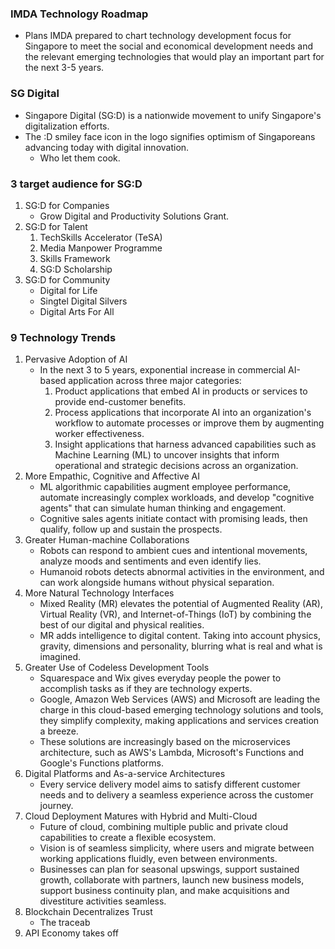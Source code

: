 ### IMDA Technology Roadmap
- Plans IMDA prepared to chart technology development focus for Singapore to meet the social and economical development needs and the relevant emerging technologies that would play an important part for the next 3-5 years.

### SG Digital
- Singapore Digital (SG:D) is a nationwide movement to unify Singapore's digitalization efforts.
- The :D smiley face icon in the logo signifies optimism of Singaporeans advancing today with digital innovation.
	- Who let them cook.

### 3 target audience for SG:D
1. SG:D for Companies
	- Grow Digital and Productivity Solutions Grant.
2. SG:D for Talent
	1. TechSkills Accelerator (TeSA)
	2. Media Manpower Programme
	3. Skills Framework
	4. SG:D Scholarship
3. SG:D for Community
	- Digital for Life
	- Singtel Digital Silvers
	- Digital Arts For All

### 9 Technology Trends
1. Pervasive Adoption of AI
	- In the next 3 to 5 years, exponential increase in commercial AI-based application across three major categories:
		1. Product applications that embed AI in products or services to provide end-customer benefits.
		2. Process applications that incorporate AI into an organization's workflow to automate processes or improve them by augmenting worker effectiveness.
		3. Insight applications that harness advanced capabilities such as Machine Learning (ML) to uncover insights that inform operational and strategic decisions across an organization.
2. More Empathic, Cognitive and Affective AI
	-  ML algorithmic capabilities augment employee performance, automate increasingly complex workloads, and develop "cognitive agents" that can simulate human thinking and engagement.
	- Cognitive sales agents initiate contact with promising leads, then qualify, follow up and sustain the prospects.
3. Greater Human-machine Collaborations
	- Robots can respond to ambient cues and intentional movements, analyze moods and sentiments and even identify lies.
	- Humanoid robots detects abnormal activities in the environment, and can work alongside humans without physical separation.
4. More Natural Technology Interfaces
	- Mixed Reality (MR) elevates the potential of Augmented Reality (AR), Virtual Reality (VR), and Internet-of-Things (IoT) by combining the best of our digital and physical realities.
	- MR adds intelligence to digital content. Taking into account physics, gravity, dimensions and personality, blurring what is real and what is imagined.
5. Greater Use of Codeless Development Tools
	- Squarespace and Wix gives everyday people the power to accomplish tasks as if they are technology experts.
	- Google, Amazon Web Services (AWS) and Microsoft are leading the charge in this cloud-based emerging technology solutions and tools, they simplify complexity, making applications and services creation a breeze.
	- These solutions are increasingly based on the microservices architecture, such as AWS's Lambda, Microsoft's Functions and Google's Functions platforms.
6. Digital Platforms and As-a-service Architectures
	- Every service delivery model aims to satisfy different customer needs and to delivery a seamless experience across the customer journey.
7. Cloud Deployment Matures with Hybrid and Multi-Cloud
	- Future of cloud, combining multiple public and private cloud capabilities to create a flexible ecosystem.
	- Vision is of seamless simplicity, where users and migrate between working applications fluidly, even between environments.
	- Businesses can plan for seasonal upswings, support sustained growth, collaborate with partners, launch new business models, support business continuity plan, and make acquisitions and divestiture activities seamless.
8. Blockchain Decentralizes Trust 
	- The traceab
9. API Economy takes off


